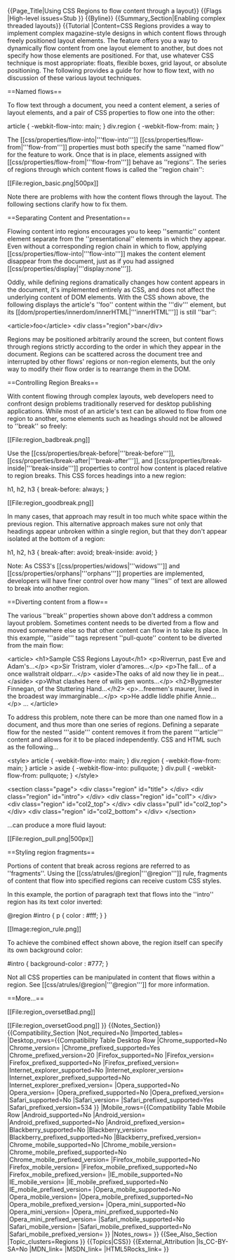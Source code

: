 {{Page_Title|Using CSS Regions to flow content through a layout}}
{{Flags
|High-level issues=Stub
}}
{{Byline}}
{{Summary_Section|Enabling complex threaded layouts}}
{{Tutorial
|Content=CSS Regions provides a way to implement complex magazine-style designs
in which content flows through freely positioned layout elements. The
feature offers you a way to dynamically flow content from one layout
element to another, but does not specify how those elements are
positioned. For that, use whatever CSS technique is most appropriate:
floats, flexible boxes, grid layout, or absolute positioning. The
following provides a guide for how to flow text, with no discussion of
these various layout techniques.

==Named flows==

To flow text through a document, you need a content element, a series
of layout elements, and a pair of CSS properties to flow one into the
other:

 article {
     -webkit-flow-into: main;
 }
 div.region {
     -webkit-flow-from: main;
 }

The [[css/properties/flow-into|'''flow-into''']]
[[css/properties/flow-from|'''flow-from''']] properties must both
specify the same ''named flow'' for the feature to work. Once that is
in place, elements assigned with
[[css/properties/flow-from|'''flow-from''']] behave as ''regions''.
The series of regions through which content flows is called the
''region chain'':

[[File:region_basic.png|500px]]

Note there are problems with how the content flows through the layout.
The following sections clarify how to fix them.

==Separating Content and Presentation==

Flowing content into regions encourages you to keep ''semantic''
content element separate from the ''presentational'' elements in which
they appear. Even without a corresponding region chain in which to
flow, applying [[css/properties/flow-into|'''flow-into''']] makes the
content element disappear from the document, just as if you had
assigned [[css/properties/display|'''display:none''']].

Oddly, while defining regions dramatically changes how content appears
in the document, it's implemented entirely as CSS, and does not affect
the underlying content of DOM elements. With the CSS shown above, the
following displays the article's ''foo'' content within the '''div'''
element, but its [[dom/properties/innerdom/innerHTML|'''innerHTML''']]
is still ''bar'':

 &lt;article>foo&lt;/article>
 &lt;div class="region">bar&lt;/div>

Regions may be positioned arbitrarily around the screen, but content
flows through regions strictly according to the order in which they
appear in the document. Regions can be scattered across the document
tree and interrupted by other flows' regions or non-region elements,
but the only way to modify their flow order is to rearrange them in
the DOM.

==Controlling Region Breaks==

With content flowing through complex layouts, web developers need to
confront design problems traditionally reserved for desktop publishing
applications. While most of an article's text can be allowed to flow
from one region to another, some elements such as headings should not
be allowed to ''break'' so freely:

[[File:region_badbreak.png]]

Use the [[css/properties/break-before|'''break-before''']],
[[css/properties/break-after|'''break-after''']], and
[[css/properties/break-inside|'''break-inside''']] properties to
control how content is placed relative to region breaks. This CSS
forces headings into a new region:

 h1, h2, h3 {
     break-before: always;
 }

[[File:region_goodbreak.png]]

In many cases, that approach may result in too much white space within
the previous region.  This alternative approach makes sure not only
that headings appear unbroken within a single region, but that they
don't appear isolated at the bottom of a region:

 h1, h2, h3 {
     break-after: avoid;
     break-inside: avoid;
 }

Note: As CSS3's [[css/properties/widows|'''widows''']] and
[[css/properties/orphans|'''orphans''']] properties are implemented,
developers will have finer control over how many ''lines'' of text are
allowed to break into another region.

==Diverting content from a flow==

The various ''break'' properties shown above don't address a common
layout problem. Sometimes content needs to be diverted from a flow and
moved somewhere else so that other content can flow in to take its
place. In this example, '''aside''' tags represent ''pull-quote''
content to be diverted from the main flow:

 &lt;article>
   &lt;h1>Sample CSS Regions Layout&lt;/h1>
   &lt;p>Riverrun, past Eve and Adam's...&lt;/p>
   &lt;p>Sir Tristram, violer d'amores...&lt;/p>
   &lt;p>The fall... of a once wallstrait oldparr...&lt;/p>
   &lt;aside>The oaks of ald now they lie in peat...&lt;/aside>
   &lt;p>What clashes here of wills gen wonts...&lt;/p>
   &lt;h2>Bygmester Finnegan, of the Stuttering Hand...&lt;/h2>
   &lt;p>...freemen's maurer, lived in the broadest way immarginable...&lt;/p>
   &lt;p>He addle liddle phifie Annie...&lt;/p>
   ...
 &lt;/article>

To address this problem, note there can be more than one named flow in
a document, and thus more than one series of regions. Defining a
separate flow for the nested '''aside''' content removes it from the
parent '''article''' content and allows for it to be placed
independently. CSS and HTML such as the following...

 &lt;style>
   article { -webkit-flow-into: main; }
   div.region { -webkit-flow-from: main; }
   article > aside { -webkit-flow-into: pullquote; }
   div.pull { -webkit-flow-from: pullquote; }
 &lt;/style>

 &lt;section class="page">
   &lt;div class="region"  id="title">       &lt;/div>
   &lt;div class="region"  id="intro">       &lt;/div>
   &lt;div class="region"  id="col1">        &lt;/div>
   &lt;div class="region"  id="col2_top">    &lt;/div>
   &lt;div class="pull"    id="col2_top">    &lt;/div>
   &lt;div class="region"  id="col2_bottom"> &lt;/div>
 &lt;/section>

...can produce a more fluid layout:

[[File:region_pull.png|500px]]

==Styling region fragments==

Portions of content that break across regions are referred to as
''fragments''. Using the [[css/atrules/@region|'''@region''']] rule,
fragments of content that flow into specified regions can receive
custom CSS styles.

In this example, the portion of paragraph text that flows into the
''intro'' region has its text color inverted:

 @region #intro {
     p {
         color          : #fff;
     }
 }

[[Image:region_rule.png]]

To achieve the combined effect shown above, the region itself can
specify its own background color:

 #intro {
     background-color   : #777;
 }

Not all CSS properties can be manipulated in content that flows within
a region.  See [[css/atrules/@region|'''@region''']] for more
information.



==More...==

[[File:region_oversetBad.png]]

[[File:region_oversetGood.png]]
}}
{{Notes_Section}}
{{Compatibility_Section
|Not_required=No
|Imported_tables=
|Desktop_rows={{Compatibility Table Desktop Row
|Chrome_supported=No
|Chrome_version=
|Chrome_prefixed_supported=Yes
|Chrome_prefixed_version=20
|Firefox_supported=No
|Firefox_version=
|Firefox_prefixed_supported=No
|Firefox_prefixed_version=
|Internet_explorer_supported=No
|Internet_explorer_version=
|Internet_explorer_prefixed_supported=No
|Internet_explorer_prefixed_version=
|Opera_supported=No
|Opera_version=
|Opera_prefixed_supported=No
|Opera_prefixed_version=
|Safari_supported=No
|Safari_version=
|Safari_prefixed_supported=Yes
|Safari_prefixed_version=534
}}
|Mobile_rows={{Compatibility Table Mobile Row
|Android_supported=No
|Android_version=
|Android_prefixed_supported=No
|Android_prefixed_version=
|Blackberry_supported=No
|Blackberry_version=
|Blackberry_prefixed_supported=No
|Blackberry_prefixed_version=
|Chrome_mobile_supported=No
|Chrome_mobile_version=
|Chrome_mobile_prefixed_supported=No
|Chrome_mobile_prefixed_version=
|Firefox_mobile_supported=No
|Firefox_mobile_version=
|Firefox_mobile_prefixed_supported=No
|Firefox_mobile_prefixed_version=
|IE_mobile_supported=No
|IE_mobile_version=
|IE_mobile_prefixed_supported=No
|IE_mobile_prefixed_version=
|Opera_mobile_supported=No
|Opera_mobile_version=
|Opera_mobile_prefixed_supported=No
|Opera_mobile_prefixed_version=
|Opera_mini_supported=No
|Opera_mini_version=
|Opera_mini_prefixed_supported=No
|Opera_mini_prefixed_version=
|Safari_mobile_supported=No
|Safari_mobile_version=
|Safari_mobile_prefixed_supported=No
|Safari_mobile_prefixed_version=
}}
|Notes_rows=
}}
{{See_Also_Section
|Topic_clusters=Regions
}}
{{Topics|CSS}}
{{External_Attribution
|Is_CC-BY-SA=No
|MDN_link=
|MSDN_link=
|HTML5Rocks_link=
}}